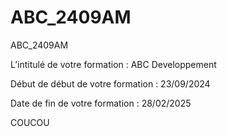# ABC_2409AM
ABC_2409AM

L’intitulé de votre formation : ABC Developpement

Début de début de votre formation : 23/09/2024

Date de fin de votre formation : 28/02/2025

COUCOU